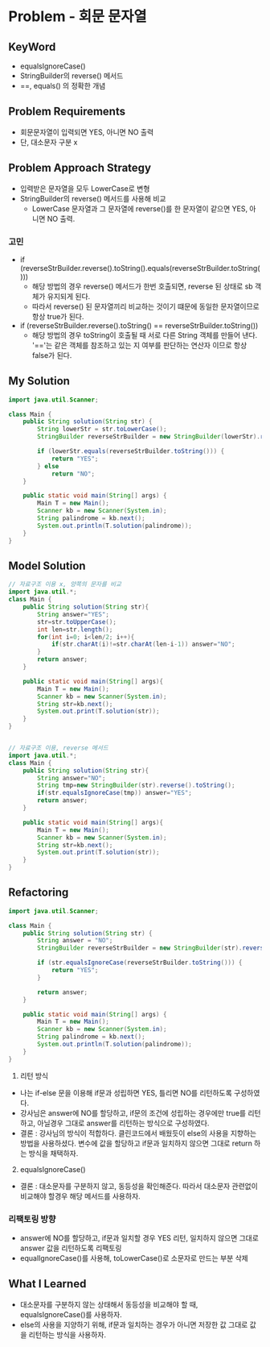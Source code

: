 # Problem - 회문 문자열

## KeyWord
- equalsIgnoreCase()
- StringBuilder의 reverse() 메서드
- ==, equals() 의 정확한 개념

## Problem Requirements

- 회문문자열이 입력되면 YES, 아니면 NO 출력
- 단, 대소문자 구분 x

## Problem Approach Strategy

- 입력받은 문자열을 모두 LowerCase로 변형
- StringBuilder의 reverse() 메서드를 사용해 비교
  - LowerCase 문자열과 그 문자열에 reverse()를 한 문자열이 같으면 YES, 아니면 NO 출력.

### 고민
- if (reverseStrBuilder.reverse().toString().equals(reverseStrBuilder.toString())) 
  - 해당 방법의 경우 reverse() 메서드가 한번 호출되면, reverse 된 상태로 sb 객체가 유지되게 된다. 
  - 따라서 reverse() 된 문자열끼리 비교하는 것이기 떄문에 동일한 문자열이므로 항상 true가 된다.
- if (reverseStrBuilder.reverse().toString() == reverseStrBuilder.toString())
  - 해당 방법의 경우 toString이 호출될 때 서로 다른 String 객체를 만들어 낸다. '=='는 같은 객체를 참조하고 있는 지 여부를 판단하는 연산자 이므로 항상 false가 된다.
  
## My Solution

```java
import java.util.Scanner;

class Main {
    public String solution(String str) {
        String lowerStr = str.toLowerCase();
        StringBuilder reverseStrBuilder = new StringBuilder(lowerStr).reverse();

        if (lowerStr.equals(reverseStrBuilder.toString())) {
            return "YES";
        } else
            return "NO";
    }

    public static void main(String[] args) {
        Main T = new Main();
        Scanner kb = new Scanner(System.in);
        String palindrome = kb.next();
        System.out.println(T.solution(palindrome));
    }
}
```

## Model Solution

```java
// 자료구조 이용 x, 양쪽의 문자를 비교
import java.util.*;
class Main {	
	public String solution(String str){
		String answer="YES";
		str=str.toUpperCase();
		int len=str.length();
		for(int i=0; i<len/2; i++){
			if(str.charAt(i)!=str.charAt(len-i-1)) answer="NO";
		}
		return answer;
	}

	public static void main(String[] args){
		Main T = new Main();
		Scanner kb = new Scanner(System.in);
		String str=kb.next();
		System.out.print(T.solution(str));
	}
}


// 자료구조 이용, reverse 메서드
import java.util.*;
class Main {	
	public String solution(String str){
		String answer="NO";
		String tmp=new StringBuilder(str).reverse().toString();
		if(str.equalsIgnoreCase(tmp)) answer="YES";
		return answer;
	}

	public static void main(String[] args){
		Main T = new Main();
		Scanner kb = new Scanner(System.in);
		String str=kb.next();
		System.out.print(T.solution(str));
	}
}

```

## Refactoring

```java
import java.util.Scanner;

class Main {
    public String solution(String str) {
        String answer = "NO";
        StringBuilder reverseStrBuilder = new StringBuilder(str).reverse();

        if (str.equalsIgnoreCase(reverseStrBuilder.toString())) {
            return "YES";
        }

        return answer;
    }

    public static void main(String[] args) {
        Main T = new Main();
        Scanner kb = new Scanner(System.in);
        String palindrome = kb.next();
        System.out.println(T.solution(palindrome));
    }
}
```
1. 리턴 방식
- 나는 if-else 문을 이용해 if문과 성립하면 YES, 틀리면 NO를 리턴하도록 구성하였다. 
- 강사님은 answer에 NO를 할당하고, if문의 조건에 성립하는 경우에만 true를 리턴하고, 아닐경우 그대로 answer를 리턴하는 방식으로 구성하였다.
- 결론 : 강사님의 방식이 적합하다. 클린코드에서 배웠듯이 else의 사용을 지향하는 방법을 사용하셨다. 변수에 값을 할당하고 if문과 일치하지 않으면 그대로 return 하는 방식을 채택하자.

2. equalsIgnoreCase()
- 결론 : 대소문자를 구분하지 않고, 동등성을 확인해준다. 따라서 대소문자 관련없이 비교해야 할경우 해당 메서드를 사용하자.

### 리팩토링 방향
- answer에 NO를 할당하고, if문과 일치할 경우 YES 리턴, 일치하지 않으면 그대로 answer 값을 리턴하도록 리팩토링
- equalIgnoreCase()를 사용해, toLowerCase()로 소문자로 만드는 부분 삭제

## What I Learned
- 대소문자를 구분하지 않는 상태해서 동등성을 비교해야 할 때, equalsIgnoreCase()를 사용하자.
- else의 사용을 지양하기 위해, if문과 일치하는 경우가 아니면 저장한 값 그대로 값을 리턴하는 방식을 사용하자.